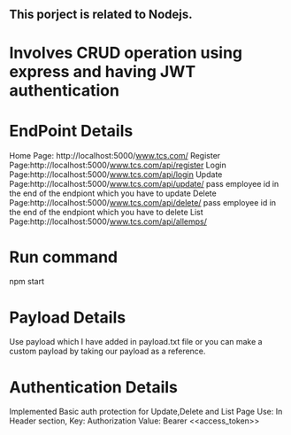 ## This porject is related to Nodejs. 
# Involves CRUD operation using express and having JWT authentication
# EndPoint Details
Home Page: http://localhost:5000/www.tcs.com/
Register Page:http://localhost:5000/www.tcs.com/api/register
Login Page:http://localhost:5000/www.tcs.com/api/login
Update Page:http://localhost:5000/www.tcs.com/api/update/  pass employee id in the end of the endpiont which you have to update
Delete Page:http://localhost:5000/www.tcs.com/api/delete/ pass employee id in the end of the endpiont which you have to delete
List Page:http://localhost:5000/www.tcs.com/api/allemps/ 

# Run command
npm start

# Payload Details
Use payload which I have added in payload.txt file or you can make a custom payload by taking our payload as a reference.

# Authentication Details
Implemented Basic auth protection for Update,Delete and List Page
Use: In Header section,
Key: Authorization 
Value: Bearer <<access_token>>
